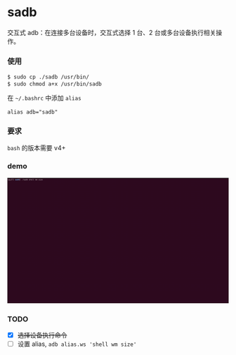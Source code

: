 # sadb

交互式 adb：在连接多台设备时，交互式选择 1 台、2 台或多台设备执行相关操作。

### 使用
```
$ sudo cp ./sadb /usr/bin/
$ sudo chmod a+x /usr/bin/sadb
```
在 `~/.bashrc` 中添加 `alias`
```
alias adb="sadb"
```

### 要求

`bash` 的版本需要 v4+


### demo
![](https://raw.githubusercontent.com/UncleBrook/sadb/main/screenshot/demo_0.gif)



### TODO
- [x] ~~选择设备执行命令~~
- [ ] 设置 alias, `adb alias.ws 'shell wm size'`
